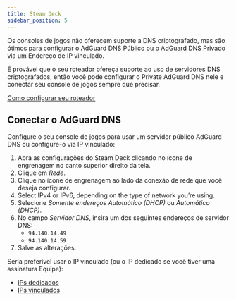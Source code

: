 ```yaml
---
title: Steam Deck
sidebar_position: 5
---
```


Os consoles de jogos não oferecem suporte a DNS criptografado, mas são ótimos para configurar o AdGuard DNS Público ou o AdGuard DNS Privado via um Endereço de IP vinculado.

É provável que o seu roteador ofereça suporte ao uso de servidores DNS criptografados, então você pode configurar o Private AdGuard DNS nele e conectar seu console de jogos sempre que precisar.

[Como configurar seu roteador](/private-dns/connect-devices/routers/routers.md)

## Conectar o AdGuard DNS

Configure o seu console de jogos para usar um servidor público AdGuard DNS ou configure-o via IP vinculado:

1. Abra as configurações do Steam Deck clicando no ícone de engrenagem no canto superior direito da tela.
2. Clique em _Rede_.
3. Clique no ícone de engrenagem ao lado da conexão de rede que você deseja configurar.
4. Select IPv4 or IPv6, depending on the type of network you’re using.
5. Selecione _Somente endereços Automático (DHCP)_ ou _Automático (DHCP)_.
6. No campo _Servidor DNS_, insira um dos seguintes endereços de servidor DNS:
    - `94.140.14.49`
    - `94.140.14.59`
7. Salve as alterações.

Seria preferível usar o IP vinculado (ou o IP dedicado se você tiver uma assinatura Equipe):

- [IPs dedicados](/private-dns/connect-devices/other-options/dedicated-ip.md)
- [IPs vinculados](/private-dns/connect-devices/other-options/linked-ip.md)
